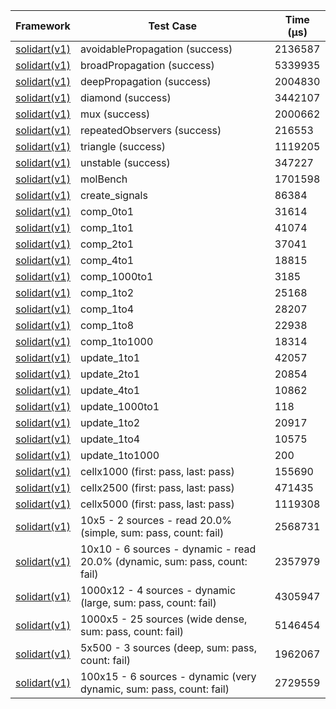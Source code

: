 | Framework | Test Case | Time (μs) |
| --- | --- | --- |
| [solidart(v1)](https://github.com/nank1ro/solidart) | avoidablePropagation (success) | 2136587 |
| [solidart(v1)](https://github.com/nank1ro/solidart) | broadPropagation (success) | 5339935 |
| [solidart(v1)](https://github.com/nank1ro/solidart) | deepPropagation (success) | 2004830 |
| [solidart(v1)](https://github.com/nank1ro/solidart) | diamond (success) | 3442107 |
| [solidart(v1)](https://github.com/nank1ro/solidart) | mux (success) | 2000662 |
| [solidart(v1)](https://github.com/nank1ro/solidart) | repeatedObservers (success) | 216553 |
| [solidart(v1)](https://github.com/nank1ro/solidart) | triangle (success) | 1119205 |
| [solidart(v1)](https://github.com/nank1ro/solidart) | unstable (success) | 347227 |
| [solidart(v1)](https://github.com/nank1ro/solidart) | molBench | 1701598 |
| [solidart(v1)](https://github.com/nank1ro/solidart) | create_signals | 86384 |
| [solidart(v1)](https://github.com/nank1ro/solidart) | comp_0to1 | 31614 |
| [solidart(v1)](https://github.com/nank1ro/solidart) | comp_1to1 | 41074 |
| [solidart(v1)](https://github.com/nank1ro/solidart) | comp_2to1 | 37041 |
| [solidart(v1)](https://github.com/nank1ro/solidart) | comp_4to1 | 18815 |
| [solidart(v1)](https://github.com/nank1ro/solidart) | comp_1000to1 | 3185 |
| [solidart(v1)](https://github.com/nank1ro/solidart) | comp_1to2 | 25168 |
| [solidart(v1)](https://github.com/nank1ro/solidart) | comp_1to4 | 28207 |
| [solidart(v1)](https://github.com/nank1ro/solidart) | comp_1to8 | 22938 |
| [solidart(v1)](https://github.com/nank1ro/solidart) | comp_1to1000 | 18314 |
| [solidart(v1)](https://github.com/nank1ro/solidart) | update_1to1 | 42057 |
| [solidart(v1)](https://github.com/nank1ro/solidart) | update_2to1 | 20854 |
| [solidart(v1)](https://github.com/nank1ro/solidart) | update_4to1 | 10862 |
| [solidart(v1)](https://github.com/nank1ro/solidart) | update_1000to1 | 118 |
| [solidart(v1)](https://github.com/nank1ro/solidart) | update_1to2 | 20917 |
| [solidart(v1)](https://github.com/nank1ro/solidart) | update_1to4 | 10575 |
| [solidart(v1)](https://github.com/nank1ro/solidart) | update_1to1000 | 200 |
| [solidart(v1)](https://github.com/nank1ro/solidart) | cellx1000 (first: pass, last: pass) | 155690 |
| [solidart(v1)](https://github.com/nank1ro/solidart) | cellx2500 (first: pass, last: pass) | 471435 |
| [solidart(v1)](https://github.com/nank1ro/solidart) | cellx5000 (first: pass, last: pass) | 1119308 |
| [solidart(v1)](https://github.com/nank1ro/solidart) | 10x5 - 2 sources - read 20.0% (simple, sum: pass, count: fail) | 2568731 |
| [solidart(v1)](https://github.com/nank1ro/solidart) | 10x10 - 6 sources - dynamic - read 20.0% (dynamic, sum: pass, count: fail) | 2357979 |
| [solidart(v1)](https://github.com/nank1ro/solidart) | 1000x12 - 4 sources - dynamic (large, sum: pass, count: fail) | 4305947 |
| [solidart(v1)](https://github.com/nank1ro/solidart) | 1000x5 - 25 sources (wide dense, sum: pass, count: fail) | 5146454 |
| [solidart(v1)](https://github.com/nank1ro/solidart) | 5x500 - 3 sources (deep, sum: pass, count: fail) | 1962067 |
| [solidart(v1)](https://github.com/nank1ro/solidart) | 100x15 - 6 sources - dynamic (very dynamic, sum: pass, count: fail) | 2729559 |
